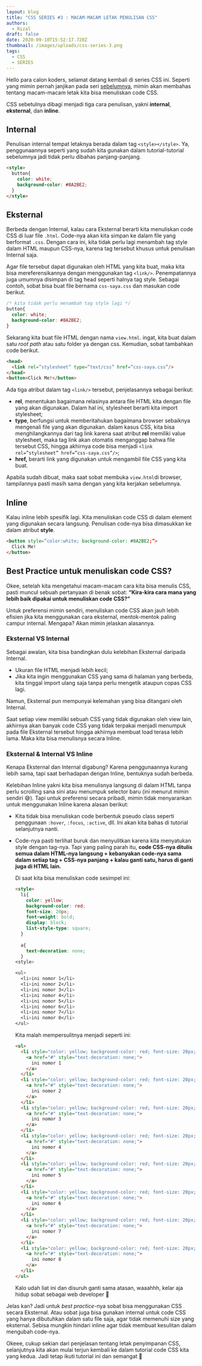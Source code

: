```yaml
---
layout: blog
title: "CSS SERIES #3 : MACAM-MACAM LETAK PENULISAN CSS"
authors:
  - Rizal
draft: false
date: 2020-09-10T15:52:17.720Z
thumbnail: /images/uploads/css-series-3.png
tags:
  - CSS
  - SERIES
---
```

Hello para calon koders, selamat datang kembali di series CSS ini. Seperti yang mimin pernah janjikan pada seri [sebelumnya](https://www.digitalkode.com/css/css-series-2-text-color-background-color/), mimin akan membahas tentang macam-macam letak kita bisa menuliskan code CSS.

CSS sebetulnya dibagi menjadi tiga cara penulisan, yakni **internal**, **eksternal**, dan **inline**.

## Internal

Penulisan internal tempat letaknya berada dalam tag `<style></style>`. Ya, penggunaannya seperti yang sudah kita gunakan dalam tutorial-tutorial sebelumnya jadi tidak perlu dibahas panjang-panjang.

```html
<style>
  button{
    color: white;
    background-color: #8A2BE2;
  }
</style>
```

## Eksternal

Berbeda dengan Internal, kalau cara Eksternal berarti kita menuliskan code CSS di luar file `.html`. Code-nya akan kita simpan ke dalam file yang berformat `.css`. Dengan cara ini, kita tidak perlu lagi menambah tag style dalam HTML maupun CSS-nya, karena tag tersebut khusus untuk penulisan Internal saja.

Agar file tersebut dapat digunakan oleh HTML yang kita buat, maka kita bisa mereferensikannya dengan menggunakan tag `<link/>`. Penempatannya juga umumnya disimpan di tag head seperti halnya tag style. Sebagai contoh, sobat bisa buat file bernama `css-saya.css` dan masukan code berikut.

```css
/* kita tidak perlu menambah tag style lagi */
button{
  color: white;
  background-color: #8A2BE2;
}
```

Sekarang kita buat file HTML dengan nama `view.html`. ingat, kita buat dalam satu *root path* atau satu folder ya dengan css. Kemudian, sobat tambahkan code berikut.

```html
<head>
  <link rel=”stylesheet” type=”text/css” href=”css-saya.css”/>
</head>
<button>Click Me!</button>
```

Ada tiga atribut dalam tag `<link/>` tersebut, penjelasannya sebagai berikut:

* **rel**, menentukan bagaimana relasinya antara file HTML kita dengan file yang akan digunakan. Dalam hal ini, stylesheet berarti kita import stylesheet;
* **type**, berfungsi untuk memberitahukan bagaimana browser sebaiknya mengenali file yang akan digunakan. dalam kasus CSS, kita bisa menghilangkannya dari tag link karena saat atribut **rel** memiliki value stylesheet, maka tag link akan otomatis menganggap bahwa file tersebut CSS, hingga akhirnya code bisa menjadi `<link rel=”stylesheet” href=”css-saya.css”/>`;
* **href,** berarti link yang digunakan untuk mengambil file CSS yang kita buat.

Apabila sudah dibuat, maka saat sobat membuka `view.html`di browser, tampilannya pasti masih sama dengan yang kita kerjakan sebelumnya.

## Inline

Kalau inline lebih spesifik lagi. Kita menuliskan code CSS di dalam element yang digunakan secara langsung. Penulisan code-nya bisa dimasukkan ke dalam atribut **style**.

```html
<button style=”color:white; background-color: #8A2BE2;”>
  Click Me!
</button>
```

## Best Practice untuk menuliskan code CSS?

Okee, setelah kita mengetahui macam-macam cara kita bisa menulis CSS, pasti muncul sebuah pertanyaan di benak sobat: **“Kira-kira cara mana yang lebih baik dipakai untuk menuliskan code CSS?”**

Untuk preferensi mimin sendiri, menuliskan code CSS akan jauh lebih efisien jika kita menggunakan cara eksternal, mentok-mentok paling campur internal. Mengapa? Akan mimin jelaskan alasannya.

### Eksternal VS Internal

Sebagai awalan, kita bisa bandingkan dulu kelebihan Eksternal daripada Internal.

* Ukuran file HTML menjadi lebih kecil;
* Jika kita ingin menggunakan CSS yang sama di halaman yang berbeda, kita tinggal import ulang saja tanpa perlu mengetik ataupun copas CSS lagi.

Namun, Eksternal pun mempunyai kelemahan yang bisa ditangani oleh Internal.

Saat setiap view memiliki sebuah CSS yang tidak digunakan oleh view lain, akhirnya akan banyak code CSS yang tidak terpakai menjadi menumpuk pada file Eksternal tersebut hingga akhirnya membuat load terasa lebih lama. Maka kita bisa menulisnya secara Inline.

### Eksternal & Internal VS Inline

Kenapa Eksternal dan Internal digabung? Karena penggunaannya kurang lebih sama, tapi saat berhadapan dengan Inline, bentuknya sudah berbeda.

Kelebihan Inline yakni kita bisa menulisnya langsung di dalam HTML tanpa perlu scrolling sana sini atau menumpuk selector baru (ini menurut mimin sendiri :sweat_smile:). Tapi untuk preferensi secara pribadi, mimin tidak menyarankan untuk menggunakan Inline karena alasan berikut:

* Kita tidak bisa menuliskan code berbentuk pseudo class seperti penggunaan `:hover`, `:focus`, `:active`, dll. Ini akan kita bahas di tutorial selanjutnya nanti.
* Code-nya pasti terlihat buruk dan menyulitkan karena kita menyatukan style dengan tag-nya. Tapi yang paling parah itu, **code CSS-nya ditulis semua dalam HTML-nya langsung + kebanyakan code-nya sama dalam setiap tag + CSS-nya panjang + kalau ganti satu, harus di ganti juga di HTML lain.**

  Di saat kita bisa menuliskan code sesimpel ini:

  ```html
  <style>
    li{
      color: yellow;
      background-color: red;
      font-size: 20px;
      font-weight: bold;
      display: block;
      list-style-type: square;
    }
    
    a{
      text-decoration: none;
    }
  <style>

  <ul>
    <li>ini nomor 1</li>
    <li>ini nomor 2</li>
    <li>ini nomor 3</li>
    <li>ini nomor 4</li>
    <li>ini nomor 5</li>
    <li>ini nomor 6</li>
    <li>ini nomor 7</li>
    <li>ini nomor 8</li>
  </ul>
  ```

  Kita malah mempersulitnya menjadi seperti ini:

  ```html
  <ul>
    <li style="color: yellow; background-color: red; font-size: 20px; font-weight: bold; display: block; list-style-type: square;">
      <a href="#" style="text-decoration: none;">
        ini nomor 1
      </a>
    </li>
    <li style="color: yellow; background-color: red; font-size: 20px; font-weight: bold; display: block; list-style-type: square;">
      <a href="#" style="text-decoration: none;">
        ini nomor 2
      </a>
    </li>
    <li style="color: yellow; background-color: red; font-size: 20px; font-weight: bold; display: block; list-style-type: square;">
      <a href="#" style="text-decoration: none;">
        ini nomor 3
      </a>
    </li>
    <li style="color: yellow; background-color: red; font-size: 20px; font-weight: bold; display: block; list-style-type: square;">
      <a href="#" style="text-decoration: none;">
        ini nomor 4
      </a>
    </li>
    <li style="color: yellow; background-color: red; font-size: 20px; font-weight: bold; display: block; list-style-type: square;">
      <a href="#" style="text-decoration: none;">
        ini nomor 5
      </a>
    </li>
    <li style="color: yellow; background-color: red; font-size: 20px; font-weight: bold; display: block; list-style-type: square;">
      <a href="#" style="text-decoration: none;">
        ini nomor 6
      </a>
    </li>
    <li style="color: yellow; background-color: red; font-size: 20px; font-weight: bold; display: block; list-style-type: square;">
      <a href="#" style="text-decoration: none;">
        ini nomor 7
      </a>
    </li>
    <li style="color: yellow; background-color: red; font-size: 20px; font-weight: bold; display: block; list-style-type: square;">
      <a href="#" style="text-decoration: none;">
        ini nomor 8
      </a>
    </li>
  </ul>
  ```

  Kalo udah liat ini dan disuruh ganti sama atasan, waaahhh, kelar aja hidup sobat sebagai web developer :rofl:

Jelas kan? Jadi untuk *best practice*-nya sobat bisa menggunakan CSS secara Eksternal. Atau sobat juga bisa gunakan internal untuk code CSS yang hanya dibutuhkan dalam satu file saja, agar tidak memenuhi size yang eksternal. Sebisa mungkin hindari inline agar tidak membuat kesulitan dalam mengubah code-nya.

Okeee, cukup sekian dari penjelasan tentang letak penyimpanan CSS, selanjutnya kita akan mulai terjun kembali ke dalam tutorial code CSS kita yang kedua. Jadi tetap ikuti tutorial ini dan semangat :muscle: